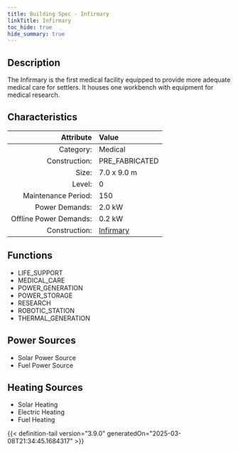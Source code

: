 ```yaml
---
title: Building Spec - Infirmary
linkTitle: Infirmary
toc_hide: true
hide_summary: true
---
```

<!-- This is generated by the MarsSim HelpGenertor, do not edit. -->

## Description
The Infirmary is the first medical facility equipped to provide more adequate medical care for settlers. It houses one workbench with equipment for medical research.

## Characteristics

| Attribute      | Value |
|--------:|:------|
|Category:|Medical|
|Construction:|PRE_FABRICATED|
|Size:|7.0 x 9.0 m|
|Level:|0|
|Maintenance Period:|150|
|Power Demands:|2.0 kW|
|Offline Power Demands:|0.2 kW|
|Construction:|[Infirmary](/docs/definitions/construction/infirmary)|

## Functions
      
- LIFE_SUPPORT
- MEDICAL_CARE
- POWER_GENERATION
- POWER_STORAGE
- RESEARCH
- ROBOTIC_STATION
- THERMAL_GENERATION


## Power Sources
      
- Solar Power Source
- Fuel Power Source

## Heating Sources

- Solar Heating
- Electric Heating
- Fuel Heating


{{< definition-tail version="3.9.0" generatedOn="2025-03-08T21:34:45.1684317" >}}

